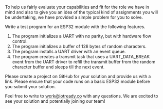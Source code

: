 To help us fairly evaluate your capabilities and fit for the role we have in mind and also to give you an idea of the typical kind of assignments you will be undertaking, we have provided a simple problem for you to solve.

Write a test program for an ESP32 module with the following features.

1. The program initializes a UART with no parity, but with hardware flow control.
2. The program initializes a buffer of 128 bytes of random characters.
3. The program installs a UART driver with an event queue.
4. The program creates a transmit task that uses a UART_DATA_BREAK event from the UART driver to refill the transmit buffer from the random character buffer and sleeps till the next event.

Please create a project on GitHub for your solution and provide us with a link. Please ensure that your code runs on a basic ESP32 module before you submit your solution.

Feel free to write to [work@iotready.co](mailto:work@iotready.co) with any questions. We are excited to see your solution and potentially joining our team!